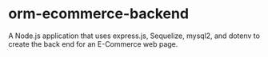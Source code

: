 # orm-ecommerce-backend
A Node.js application that uses express.js, Sequelize, mysql2, and dotenv to create the back end for an E-Commerce web page. 
